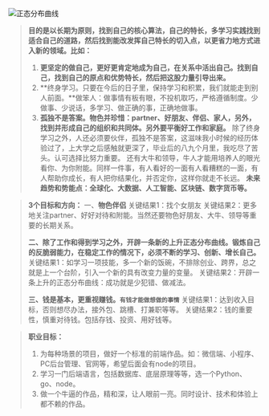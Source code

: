 ![正态分布曲线](http://upload-images.jianshu.io/upload_images/3317226-fb17b729cc9d3fd3.png?imageMogr2/auto-orient/strip%7CimageView2/2/w/1240)

> **目的是以长期为原则，找到自己的核心算法，自己的特长，多学习实践找到适合自己的道路，然后找到能改发挥自己特长的切入点，以更省力地方式进入新的领域。比如：**
> 1. **更坚定的做自己，更好更肯定地成为自己，在关系中活出自己。找到自己，找到自己的原点和优势特长，然后把这股力量引导出来。**
> 2. **终身学习。只要在今后的日子里，保持学习和积累，我们就能走到别人前面。**做笨人：做事情有板有眼，不投机取巧，严格遵循制度。少做事、少说话，多学习、做正确的事，正确地做事。
> 3. **孤独不是答案。物色并珍惜：partner、好朋友、伴侣、家人，另外，找到并形成自己的组织和共同体。另外要平衡好工作和家庭。**
除了终身学习之外，人还必须要伙伴，孤独不是答案，这滋味我小时候的经历体验过了，上大学之后感触就更深了，毕业后的八九个月里，我吃尽了苦头。认可选择比努力重要。
还有大牛和领导，牛人才能用培养人的眼光看你、为你附能。同样一件事，有人看好的一面有人看糟糕的一面，有人帮助你成长，有人把你结果化，并否定你，这样你就走不长远。
>**未来趋势和势能点：全球化、大数据、人工智能、区块链、数字货币等。**

> **3个目标和方向：**
一、**物色伴侣**
关键结果1：找个女朋友
关键结果2：更多地关注partner、好好对待和附能。当然还要物色好朋友、大牛、领导等重要的长期关系。
>
>**二、除了工作和得到学习之外，开辟一条新的上升正态分布曲线。锻炼自己的反脆弱能力，在稳定工作的情况下，必须不断的学习、创新、增长自己。**
>关键结果1：如学习一项技能，多一个新的饭碗，不排除创业、跨界，总之就是上一个台阶，引入一个新的具有改变力量的变量。
>关键结果2：开辟一条上升的正态分布曲线：成功就是少犯错、做减法。
>
>**三、钱是基本，更重视赚钱。`有钱才能做想做的事情`**
>关键结果1：达到收入目标，否则想尽办法，接外包、跳槽、打兼职等等。
>关键结果2：钱的重要性，慎重对待钱。包括存钱、投资、用好钱等。
>

> **职业目标：**
> 1. 为每种场景的项目，做好一个标准的前端作品。如：微信端、小程序、PC后台管理、官网等，希望后面会有node的项目。
> 2. 学习一门后端语言，包括数据库、底层原理等等，选一个Python、go、node。
> 3. 做一个牛逼的作品，精和深，让人眼前一亮。同时设计、技术和体验上都不赖的作品。
